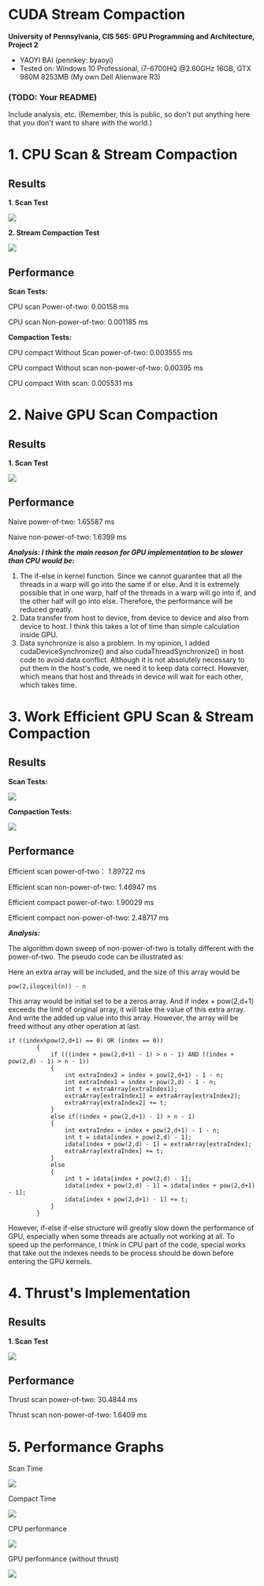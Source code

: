CUDA Stream Compaction
======================

**University of Pennsylvania, CIS 565: GPU Programming and Architecture, Project 2**

* YAOYI BAI (pennkey: byaoyi)
* Tested on: Windows 10 Professional, i7-6700HQ  @2.60GHz 16GB, GTX 980M 8253MB (My own Dell Alienware R3)

### (TODO: Your README)

Include analysis, etc. (Remember, this is public, so don't put
anything here that you don't want to share with the world.)

# 1. CPU Scan & Stream Compaction #

## Results ##

**1. Scan Test**

![](https://i.imgur.com/o2k1uvp.jpg)

**2. Stream Compaction Test**

![](https://i.imgur.com/r6Fe9QO.jpg)

## Performance ##

**Scan Tests:**

CPU scan Power-of-two: 0.00158 ms

CPU scan Non-power-of-two: 0.001185 ms 

**Compaction Tests:**

CPU compact Without Scan power-of-two: 0.003555 ms

CPU compact Without scan non-power-of-two: 0.00395 ms

CPU compact With scan: 0.005531 ms

# 2. Naive GPU Scan Compaction #

## Results ##

**1. Scan Test**

![](https://i.imgur.com/qZd1md3.jpg)

## Performance ##

Naive power-of-two: 1.65587 ms

Naive non-power-of-two: 1.6399 ms

***Analysis: I think the main reason for GPU implementation to be slower than CPU would be:***

1. The if-else in kernel function. Since we cannot guarantee that all the threads in a warp will go into the same if or else. And it is extremely possible that in one warp, half of the threads in a warp will go into if, and the other half will go into else. Therefore, the performance will be reduced greatly.
2. Data transfer from host to device, from device to device and also from device to host. I think this takes a lot of time than simple calculation inside GPU.
3. Data synchronize is also a problem. In my opinion, I added cudaDeviceSynchronize() and also cudaThreadSynchronize() in host code to avoid data conflict. Although it is not absolutely necessary to put them in the host's code, we need it to keep data correct. However, which means that host and threads in device will wait for each other, which takes time.

# 3. Work Efficient GPU Scan & Stream Compaction #

## Results ##

**Scan Tests:**

![](https://i.imgur.com/d78bMWF.jpg)

**Compaction Tests:**

![](https://i.imgur.com/RtMN70r.jpg)

## Performance ##

Efficient scan power-of-two： 1.89722 ms

Efficient scan non-power-of-two: 1.46947 ms

Efficient compact power-of-two: 1.90029 ms

Efficient compact non-power-of-two: 2.48717 ms

***Analysis:***

The algorithm down sweep of non-power-of-two is totally different with the power-of-two. The pseudo code can be illustrated as:

Here an extra array will be included, and the size of this array would be 

    pow(2,ilogceil(n)) - n

This array would be initial set to be a zeros array. And if index + pow(2,d+1) exceeds the limit of original array, it will take the value of this extra array. And write the added up value into this array. However, the array will be freed without any other operation at last.

    if ((index%pow(2,d+1) == 0) OR (index == 0))
			{
				if (((index + pow(2,d+1) - 1) > n - 1) AND ((index + pow(2,d) - 1) > n - 1)) 
				{
					int extraIndex2 = index + pow(2,d+1) - 1 - n;
					int extraIndex1 = index + pow(2,d) - 1 - n;
					int t = extraArray[extraIndex1];
					extraArray[extraIndex1] = extraArray[extraIndex2];
					extraArray[extraIndex2] += t;
				}
				else if((index + pow(2,d+1) - 1) > n - 1)
				{
					int extraIndex = index + pow(2,d+1) - 1 - n;
					int t = idata[index + pow(2,d) - 1];
					idata[index + pow(2,d) - 1] = extraArray[extraIndex];
					extraArray[extraIndex] += t;
				}
				else
				{
					int t = idata[index + pow(2,d) - 1];
					idata[index + pow(2,d) - 1] = idata[index + pow(2,d+1) - 1];
					idata[index + pow(2,d+1) - 1] += t;
				}
			}


However, if-else if-else structure will greatly slow down the performance of GPU, especially when some threads are actually not working at all. To speed up the performance, I think in CPU part of the code, special works that take out the indexes needs to be process should be down before entering the GPU kernels. 

# 4. Thrust's Implementation #

## Results ##

**1. Scan Test**

![](https://i.imgur.com/EHjIGAA.jpg)

## Performance ##

Thrust scan power-of-two: 30.4844 ms

Thrust scan non-power-of-two: 1.6409 ms

# 5. Performance Graphs #

Scan Time

![](https://i.imgur.com/V3P0XML.jpg)

Compact Time

![](https://i.imgur.com/YFaYLeY.jpg)

CPU performance 

![](https://i.imgur.com/5pcXr9z.jpg)

GPU performance (without thrust)

![](https://i.imgur.com/5zZoebj.jpg)